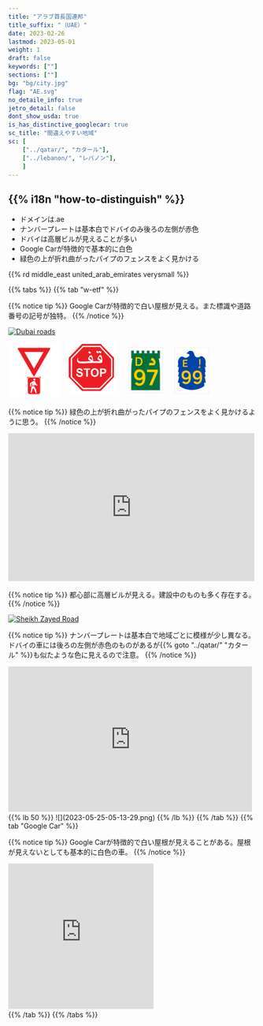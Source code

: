 ```yaml
---
title: "アラブ首長国連邦"
title_suffix: "（UAE）"
date: 2023-02-26
lastmod: 2023-05-01
weight: 1
draft: false
keywords: [""]
sections: [""]
bg: "bg/city.jpg"
flag: "AE.svg"
no_detaile_info: true
jetro_detail: false
dont_show_usda: true
is_has_distinctive_googlecar: true
sc_title: "間違えやすい地域"
sc: [
    ["../qatar/", "カタール"],
    ["../lebanon/", "レバノン"],
    ]
---
```


<div class="main-desciption country-description">
    <h2 class="section-title">{{% i18n "how-to-distinguish" %}}</h2>
    <ul class="rule-list">
        <li>ドメインは<span class="quiz">.ae</span></li>
        <li>ナンバープレートは基本白でドバイのみ後ろの左側が<span class="quiz">赤</span>色</li>
        <li>ドバイは高層ビルが見えることが多い</li>
        <li>Google Carが特徴的で基本的に<span class="quiz">白</span>色</li>
        <li class="no-evidence">緑色の上が折れ曲がったパイプのフェンスをよく見かける</li>
    </ul>
    {{% rd middle_east united_arab_emirates verysmall %}}
</div>

{{% tabs %}}
{{% tab "w-etf" %}}

{{% notice tip %}}
Google Carが特徴的で白い屋根が見える。また標識や道路番号の記号が独特。
{{% /notice %}}
<div class="googlemap-if">
<a data-flickr-embed="true" href="https://www.flickr.com/photos/jbdodane/20060678506/in/photolist-wyGdPm-oPynvW-DoFbTC-7GTDLs-9y8ieS-2o5zk21-2M7154-fps7A-oPAcnD-cWfvK-oPA9Dc-oQDWHm-Dz8zwm-7NhZmt-2MboiE-2M6Zk8-ox751t-oNE13o-4Zh2w6-H5X2xc-iRn1cC-wjf4EC-ox6oQg-4ZmfoS-wjpkoL-oQq1Vg-oMyoNw-28TYE8B-oPA7fe-n1H1Zu-ox71nB-ox6iFP-4z1wd8-oPjiaZ-oMyk6w-wyxwSJ-5QxvkZ-wjw72R-RbWHgp-8ZLEWx-wBjDUT-4z5Lvo-7AmnLg-kKw3Fq-ktU6X7-gAP6T8-MgDPy-2dRoXc9-6rjqi7-7MR4Cm" title="Dubai roads"><img src="https://live.staticflickr.com/544/20060678506_b9a9e81990_z.jpg" width="640" height="424" alt="Dubai roads"/></a><script async src="//embedr.flickr.com/assets/client-code.js" charset="utf-8"></script>
</div>
<div class="googlemap-if unclickable">
<img src="./r/052314.png" width="106px" style="margin:0px">
<img src="./r/52350.png" width="100px" style="margin:10px">
<img src="./r/UAE_D97.svg" width="70px" style="margin:10px">
<img src="./r/UAE_E99.svg" width="70px" style="margin:10px">
</div>

{{% notice tip %}}
緑色の上が折れ曲がったパイプのフェンスをよく見かけるように思う。
{{% /notice %}}
<div class="googlemap-if">
<iframe src="https://www.google.com/maps/embed?pb=!4v1687411500200!6m8!1m7!1suZK3sDeXC8UF4v_D6hEbhA!2m2!1d25.24510459078181!2d55.87447802030222!3f138.93547886260473!4f-7.297505525298462!5f1.7400781784336394" width="500" height="300" style="border:0;" allowfullscreen="" loading="lazy" referrerpolicy="no-referrer-when-downgrade"></iframe>
</div>

{{% notice tip %}}
都心部に高層ビルが見える。建設中のものも多く存在する。
{{% /notice %}}
<div class="googlemap-if">
<a data-flickr-embed="true" href="https://www.flickr.com/photos/144729932@N02/43815135115/in/photolist-29KN2b4-tQVc2o-24NqNFo-VRLCig-24Bdr1n-K2mDPA-VBRGii-GFoK1D-28ZdJ8m-DLF1MB-2afYTH9-24pzqSy-QoJgkM-xgyDbu-4Yxv9c-riMhG3-25rFJFw-egP65j-YMita9-Xrn1BT-ptKpU7-DoZkZm-YJ5wQf-xyM9i4-DN64ue-fxNsbC-21gUQcz-egP6td-CVfha8-kt8xmU-kJ8yeg-BNVGtm-2duYBKb-rutyb8-2cCcgN8-Sb3PH5-pETzzr-2648XMR-oxejxD-24UFHZq-BjqEqX-264vA7i-KAGC2Q-T63sp2-QoAWfr-egHkHM-22Z65ci-27eUfR4-4jQWxu-DUTgAh" title="Sheikh Zayed Road"><img src="https://live.staticflickr.com/1893/43815135115_5c00ee55a1_z.jpg" width="640" height="416" alt="Sheikh Zayed Road"/></a><script async src="//embedr.flickr.com/assets/client-code.js" charset="utf-8"></script>
</div>

{{% notice tip %}}
ナンバープレートは基本白で地域ごとに模様が少し異なる。ドバイの車には後ろの左側が<span class="quiz">赤</span>色のものがあるが{{% goto "../qatar/" "カタール" %}}も似たような色に見えるので注意。
{{% /notice %}}
<div class="googlemap-if">
<iframe src="https://www.google.com/maps/embed?pb=!4v1684959157047!6m8!1m7!1sPQj0LN7XouPlw5tkfAHM3g!2m2!1d25.18771953062483!2d55.23996758161233!3f255.68509126538822!4f-9.342566374465719!5f1.514539245167219" width="495" height="295" style="border:0;" allowfullscreen="" loading="lazy" referrerpolicy="no-referrer-when-downgrade"></iframe>
</div>
{{% lb 50 %}}
![](2023-05-25-05-13-29.png)
{{% /lb %}}
{{% /tab %}}
{{% tab "Google Car" %}}

{{% notice tip %}}
Google Carが特徴的で白い屋根が見えることがある。屋根が見えないとしても基本的に白色の車。
{{% /notice %}}
<div class="googlemap-if">
<iframe src="https://www.google.com/maps/embed?pb=!4v1684958803956!6m8!1m7!1sxSvV8BnLUB3MuV2kl9Rc8A!2m2!1d25.40734473322975!2d55.51560890219447!3f220.07052663744926!4f-49.21446602119926!5f0.4000000000000002" width="295" height="295" style="border:0;" allowfullscreen="" loading="lazy" referrerpolicy="no-referrer-when-downgrade"></iframe>
</div>
{{% /tab %}}
{{% /tabs %}}